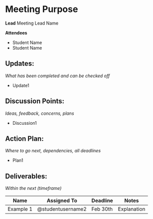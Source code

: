 
# Meeting Purpose

**Lead**
Meeting Lead Name 

**Attendees**
* Student Name 
* Student Name 

## Updates:
*What has been completed and can be checked off*

* Update1

## Discussion Points:
*Ideas, feedback, concerns, plans*
* Discussion1

## Action Plan:
*Where to go next, dependencies, all deadlines*
* Plan1

## Deliverables:
*Within the next (timeframe)*

Name  | Assigned To | Deadline | Notes
------|-------------|----------|------
Example 1 | @studentusername2 | Feb 30th | Explanation
